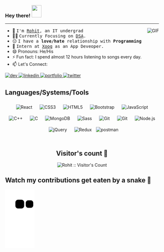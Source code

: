 ### Hey there! <img src="https://raw.githubusercontent.com/nixin72/nixin72/master/wave.gif" width="32px" height="40px">

<hr>


<img align="right" alt="GIF" height="200px" src="https://i.ytimg.com/vi/hnZm96OAV2Y/maxresdefault.jpg" />




- :school: <samp>I'm [Rohit](https://rohit-patil.netlify.app/), an IT undergrad</samp>
- 👨‍💻 <samp>Currently Focusing on [DSA](https://www.geeksforgeeks.org/data-structures/).</samp>
- :neutral_face: <samp>I have a **love/hate** relationship with **Programming**</samp>
- 📱 <samp>Intern at [Xoog](https://www.xoog.info/) as an App Deveoper.
- 😄 Pronouns: He/His
- ⚡ Fun fact: I spend almost 12 hours listening to songs every day.
- 📫 Let's Connect: 
 <a href="https://dev.to/rohitraje786" target="_blank">
<img src=https://img.shields.io/badge/dev-%2324292e.svg?&style=for-the-badge&logo=dev&logoColor=white alt=dev style="margin-bottom: 5px;" />
</a>
<a href="https://www.linkedin.com/in/rohit-patil-576216192/" target="_blank">
<img src=https://img.shields.io/badge/linkedin-%231E77B5.svg?&style=for-the-badge&logo=linkedin&logoColor=white alt=linkedin style="margin-bottom: 5px;" />
</a>
<a href="https://rohit-patil.netlify.app/" target="_blank">
<img src=https://img.shields.io/badge/portfolio-%231R77B6.svg?&style=for-the-badge&logo=portfolio&logoColor=white alt=portfolio style="margin-bottom: 5px;" />
</a>  
<a href="https://twitter.com/rohitraje123" target="_blank">
<img src=https://img.shields.io/badge/twitter-%2300acee.svg?&style=for-the-badge&logo=twitter&logoColor=white alt=twitter style="margin-bottom: 5px;" />
</a>
<br/>


## Languages/Systems/Tools  
<div align="center">  
<img style="margin: 10px" src="https://profilinator.rishav.dev/skills-assets/react-original-wordmark.svg" alt="React" height="25" />  
 <img style="margin: 10px" src="https://profilinator.rishav.dev/skills-assets/css3-original-wordmark.svg" alt="CSS3" height="25" />  
<img style="margin: 10px" src="https://profilinator.rishav.dev/skills-assets/html5-original-wordmark.svg" alt="HTML5" height="25" />  
<img style="margin: 10px" src="https://profilinator.rishav.dev/skills-assets/bootstrap-plain.svg" alt="Bootstrap" height="25" />  
 


 
<img style="margin: 10px" src="https://profilinator.rishav.dev/skills-assets/javascript-original.svg" alt="JavaScript" height="25" />  
<img style="margin: 10px" src="https://profilinator.rishav.dev/skills-assets/cplusplus-original.svg" alt="C++" height="25" />  
<img style="margin: 10px" src="https://profilinator.rishav.dev/skills-assets/c-original.svg" alt="C" height="25" />    
<img style="margin: 10px" src="https://profilinator.rishav.dev/skills-assets/mongodb-original-wordmark.svg" alt="MongoDB" height="25" />   
<img style="margin: 10px" src="https://profilinator.rishav.dev/skills-assets/sass-original.svg" alt="Sass" height="25" />  
<img style="margin: 10px" src="https://profilinator.rishav.dev/skills-assets/git-scm-icon.svg" alt="Git" height="25" />  
 <img style="margin: 10px" src="https://camo.githubusercontent.com/c457309037aabdce151cc0e197d6db98234a31636ef41f2cc1c339832fe20de3/68747470733a2f2f63646e2e61757468302e636f6d2f626c6f672f6c6f676f732f6e6578746a732d6c6f676f2e706e67" alt="Git" height="25" />  

<img style="margin: 10px" src="https://profilinator.rishav.dev/skills-assets/nodejs-original-wordmark.svg" alt="Node.js" height="25" />  
<img style="margin: 10px" src="https://profilinator.rishav.dev/skills-assets/jquery.png" alt="jQuery" height="25" />  
<img style="margin: 10px" src="https://profilinator.rishav.dev/skills-assets/redux-original.svg" alt="Redux" height="25" />


 <img src="https://camo.githubusercontent.com/93b32389bf746009ca2370de7fe06c3b5146f4c99d99df65994f9ced0ba41685/68747470733a2f2f7777772e766563746f726c6f676f2e7a6f6e652f6c6f676f732f676574706f73746d616e2f676574706f73746d616e2d69636f6e2e737667" alt="postman" width="25" height="25" data-canonical-src="https://www.vectorlogo.zone/logos/getpostman/getpostman-icon.svg" style="max-width:100%;">

</div>  

<br/>  

<h2 align="center"> Visitor's count 👀</h2>

<p align="center"><img src="https://profile-counter.glitch.me/{rohit-raje-786}/count.svg" alt="Rohit :: Visitor's Count" /></p>

## Watch my contributions get eaten by a snake 🐍
![snake gif](https://github.com/rohit-raje-786/Actions/blob/output/github-contribution-grid-snake.svg)
